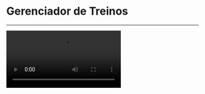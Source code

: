 # Gerenciador de Treinos
---------------------

![GitHub readme](https://user-images.githubusercontent.com/73191498/146763391-cc53d3f0-07e4-4c13-bff0-d4147f321092.mp4)


